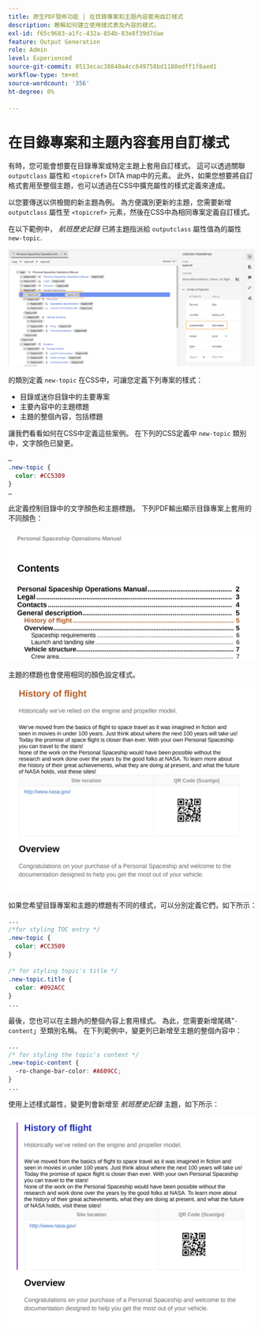```yaml
---
title: 原生PDF發佈功能 | 在目錄專案和主題內容套用自訂樣式
description: 瞭解如何建立使用樣式表及內容的樣式。
exl-id: f65c9683-a1fc-432a-854b-83e8f39d7dae
feature: Output Generation
role: Admin
level: Experienced
source-git-commit: 0513ecac38840a4cc649758bd1180edff1f8aed1
workflow-type: tm+mt
source-wordcount: '356'
ht-degree: 0%

---
```


# 在目錄專案和主題內容套用自訂樣式

有時，您可能會想要在目錄專案或特定主題上套用自訂樣式。 這可以透過關聯 `outputclass` 屬性和 `<topicref>` DITA map中的元素。 此外，如果您想要將自訂格式套用至整個主題，也可以透過在CSS中擴充屬性的樣式定義來達成。

以您要傳送以供檢閱的新主題為例。 為方便識別更新的主題，您需要新增 `outputclass` 屬性至 `<topicref>` 元素，然後在CSS中為相同專案定義自訂樣式。

在以下範例中， *航班歷史記錄* 已將主題指派給 `outputclass` 屬性值為的屬性 `new-topic`.

<img src="./assets/new-topic-attribute-in-map.png" width="500">

的類別定義 `new-topic` 在CSS中，可讓您定義下列專案的樣式：
* 目錄或迷你目錄中的主要專案
* 主要內容中的主題標題
* 主題的整個內容，包括標題

讓我們看看如何在CSS中定義這些案例。 在下列的CSS定義中 `new-topic` 類別中，文字顏色已變更。

```css
…
.new-topic {
  color: #CC5309
}
…
```

此定義控制目錄中的文字顏色和主題標題。 下列PDF輸出顯示目錄專案上套用的不同顏色：

<img src="./assets/pdf-output-toc-entry.jpg" width="500">

主題的標題也會使用相同的顏色設定樣式。

<img src="./assets/pdf-output-topic-title.jpg" width="500">

如果您希望目錄專案和主題的標題有不同的樣式，可以分別定義它們，如下所示：

```css
...
/*for styling TOC entry */
.new-topic {
  color: #CC3509
}

/* for styling topic's title */
.new-topic.title {
  color: #092ACC
}
...
```

最後，您也可以在主題內的整個內容上套用樣式。 為此，您需要新增尾碼&quot;`-content`」至類別名稱。 在下列範例中，變更列已新增至主題的整個內容中：

```css
...
/* for styling the topic's content */
.new-topic-content {
  -ro-change-bar-color: #A609CC;
}
...
```

使用上述樣式屬性，變更列會新增至 *航班歷史記錄* 主題，如下所示：

<img src="./assets/pdf-output-topic-content.jpg" width="500">
